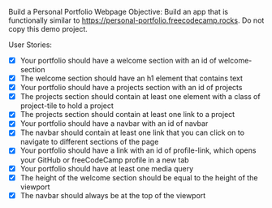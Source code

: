 Build a Personal Portfolio Webpage
Objective: Build an app that is functionally similar to https://personal-portfolio.freecodecamp.rocks. Do not copy this demo project.

User Stories:

- [x] Your portfolio should have a welcome section with an id of welcome-section
- [x] The welcome section should have an h1 element that contains text
- [x] Your portfolio should have a projects section with an id of projects
- [x] The projects section should contain at least one element with a class of project-tile to hold a project
- [x] The projects section should contain at least one link to a project
- [x] Your portfolio should have a navbar with an id of navbar
- [x] The navbar should contain at least one link that you can click on to navigate to different sections of the page
- [x] Your portfolio should have a link with an id of profile-link, which opens your GitHub or freeCodeCamp profile in a new tab
- [x] Your portfolio should have at least one media query
- [x] The height of the welcome section should be equal to the height of the viewport
- [x] The navbar should always be at the top of the viewport